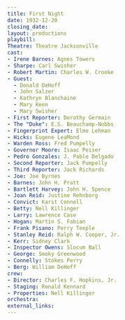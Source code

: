 ```yaml
---
title: First Night
date: 1932-12-20
closing_date:
layout: productions
playbill:
Theatre: Theatre Jacksonville
cast:
- Irene Barnes: Agnes Towers
- Sharpe: Carl Swisher
- Robert Martin: Charles W. Crooke
- Guest:
  - Donald DeHoff
  - John Salzer
  - Kathryn Blanchaine
  - Mary Keen
  - Mary Swisher
- First Reporter: Dorothy Germain
- The "Duke": E.S. Beauchamp-Nobbs
- Fingerprint Expert: Elmo Lehman
- Hicks: Eugene LeaMond
- Warden Ross: Fred Pumpelly
- Governor Moore: Isaac Peiser
- Pedro Gonzales: J. Pable Delgado
- Second Reporter: Jack Pumpelly
- Third Reporter: Jack Richards
- Joe: Joe Byrnes
- Barnes: John H. Pratt
- Bartlett Harvey: John H. Spence
- Joan Reid: Justine Rehnborg
- Convict: Karst Connell
- Betty: Nell Killinger
- Larry: Lawrence Case
- Hogan: Martin S. Fabian
- Frank Pisano: Perry Teeple
- Stanley Reid: Ralph W. Cooper, Jr.
- Kerr: Sidney Clark
- Inspector Owens: Slocum Ball
- George: Smoky Greenwood
- Connelly: Stokes Perry
- Berg: William DeHoff
crew:
- Director: Charles F. Hopkins, Jr.
- Staging: Ronald Kennard
- Properties: Nell Killinger
orchestra:
external_links:
---
```


